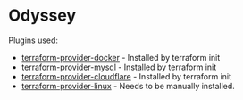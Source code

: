 Odyssey
=======

Plugins used:

- [terraform-provider-docker][terraform-provider-docker] - Installed by terraform init
- [terraform-provider-mysql][terraform-provider-mysql] - Installed by terraform init
- [terraform-provider-cloudflare][terraform-provider-cloudflare] - Installed by terraform init
- [terraform-provider-linux][terraform-provider-linux] - Needs to be manually installed.

[terraform-provider-docker]: https://github.com/terraform-providers/terraform-provider-docker
[terraform-provider-mysql]: https://github.com/terraform-providers/terraform-provider-mysql
[terraform-provider-cloudflare]: https://github.com/terraform-providers/terraform-provider-cloudflare
[terraform-provider-linux]: https://github.com/mavidser/terraform-provider-linux
